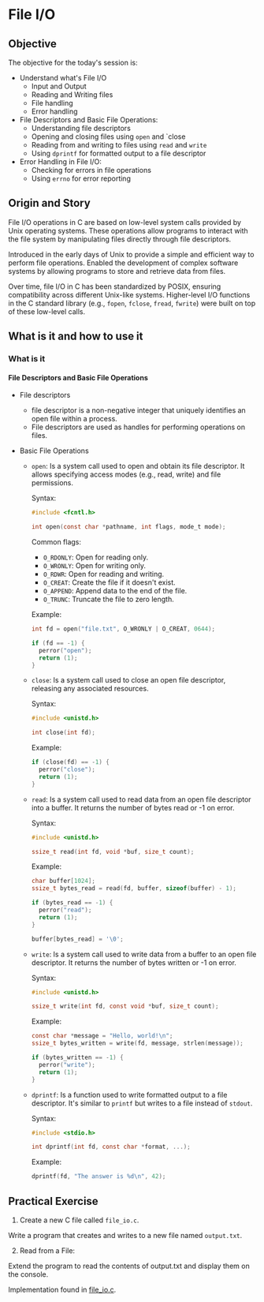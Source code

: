 # File I/O

## Objective

The objective for the today's session is:

- Understand what's File I/O
  - Input and Output
  - Reading and Writing files
  - File handling
  - Error handling
- File Descriptors and Basic File Operations:
  - Understanding file descriptors
  - Opening and closing files using `open` and `close
  - Reading from and writing to files using `read` and `write`
  - Using `dprintf` for formatted output to a file descriptor
- Error Handling in File I/O:
  - Checking for errors in file operations
  - Using `errno` for error reporting

## Origin and Story

File I/O operations in C are based on low-level system calls provided by Unix operating systems. These operations allow programs to interact with the file system by manipulating files directly through file descriptors.

Introduced in the early days of Unix to provide a simple and efficient way to perform file operations. Enabled the development of complex software systems by allowing programs to store and retrieve data from files.

Over time, file I/O in C has been standardized by POSIX, ensuring compatibility across different Unix-like systems. Higher-level I/O functions in the C standard library (e.g., `fopen`, `fclose`, `fread`, `fwrite`) were built on top of these low-level calls.

## What is it and how to use it

### What is it

#### File Descriptors and Basic File Operations

- File descriptors

  - file descriptor is a non-negative integer that uniquely identifies an open file within a process.
  - File descriptors are used as handles for performing operations on files.

- Basic File Operations

  - `open`:
    Is a system call used to open and obtain its file descriptor. It allows specifying access modes (e.g., read, write) and file permissions.

    Syntax:

    ```c
    #include <fcntl.h>

    int open(const char *pathname, int flags, mode_t mode);
    ```

    Common flags:

    - `O_RDONLY`: Open for reading only.
    - `O_WRONLY`: Open for writing only.
    - `O_RDWR`: Open for reading and writing.
    - `O_CREAT`: Create the file if it doesn't exist.
    - `O_APPEND`: Append data to the end of the file.
    - `O_TRUNC`: Truncate the file to zero length.

    Example:

    ```c
    int fd = open("file.txt", O_WRONLY | O_CREAT, 0644);

    if (fd == -1) {
      perror("open");
      return (1);
    }
    ```

  - `close`:
    Is a system call used to close an open file descriptor, releasing any associated resources.

    Syntax:

    ```c
    #include <unistd.h>

    int close(int fd);
    ```

    Example:

    ```c
    if (close(fd) == -1) {
      perror("close");
      return (1);
    }
    ```

  - `read`:
    Is a system call used to read data from an open file descriptor into a buffer. It returns the number of bytes read or -1 on error.

    Syntax:

    ```c
    #include <unistd.h>

    ssize_t read(int fd, void *buf, size_t count);
    ```

    Example:

    ```c
    char buffer[1024];
    ssize_t bytes_read = read(fd, buffer, sizeof(buffer) - 1);

    if (bytes_read == -1) {
      perror("read");
      return (1);
    }

    buffer[bytes_read] = '\0';
    ```

  - `write`:
    Is a system call used to write data from a buffer to an open file descriptor. It returns the number of bytes written or -1 on error.

    Syntax:

    ```c
    #include <unistd.h>

    ssize_t write(int fd, const void *buf, size_t count);
    ```

    Example:

    ```c
    const char *message = "Hello, world!\n";
    ssize_t bytes_written = write(fd, message, strlen(message));

    if (bytes_written == -1) {
      perror("write");
      return (1);
    }
    ```

  - `dprintf`:
    Is a function used to write formatted output to a file descriptor. It's similar to `printf` but writes to a file instead of `stdout`.

    Syntax:

    ```c
    #include <stdio.h>

    int dprintf(int fd, const char *format, ...);
    ```

    Example:

    ```c
    dprintf(fd, "The answer is %d\n", 42);
    ```

## Practical Exercise

1. Create a new C file called `file_io.c`.

Write a program that creates and writes to a new file named `output.txt`.

2. Read from a File:

Extend the program to read the contents of output.txt and display them on the console.

Implementation found in [file_io.c](file_io.c).
